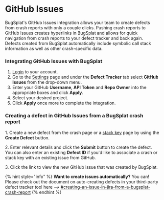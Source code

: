 # GitHub Issues

BugSplat's GitHub Issues integration allows your team to create defects from crash reports with only a couple clicks. Pushing crash reports to GitHub Issues creates hyperlinks in BugSplat and allows for quick navigation from crash reports to your defect tracker and back again. Defects created from BugSplat automatically include symbolic call stack information as well as other crash-specific data.

### Integrating GitHub Issues with BugSplat

1. [Login](https://app.bugsplat.com/cognito/login) to your account.
2. Go to the [Settings](https://app.bugsplat.com/v2/settings/database/integrations#defect-trackers) page and under the **Defect Tracker** tab select **GitHub Issues** from the drop-down menu.
3. Enter your GitHub **Username**, **API Token** and **Repo Owner** into the appropriate boxes and click **Apply**.
4. Select your desired project.
5. Click **Apply** once more to complete the integration.

### Creating a defect in GitHub Issues from a BugSplat crash report

1\. Create a new defect from the crash page or a [stack key](../../../../education/bugsplat-terminology.md#stack-key) page by using the **Create Defect** button.

2\. Enter relevant details and click the **Submit** button to create the defect. You can also enter an existing **Defect ID** if you'd like to associate a crash or stack key with an existing issue from GitHub.

3\. Click the link to view the new GitHub issue that was created by BugSplat.

{% hint style="info" %}
**Want to create issues automatically?** You can!  Please check out the document on auto-creating defects in your third-party defect tracker tool here --> [#creating-an-issue-in-jira-from-a-bugsplat-crash-report](github-issues.md#creating-an-issue-in-jira-from-a-bugsplat-crash-report "mention")
{% endhint %}
